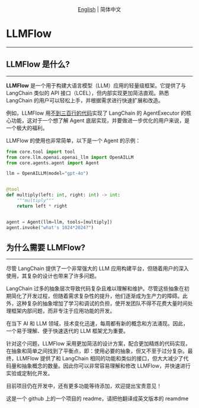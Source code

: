 <div style="text-align: center">

[English](README.md) | 简体中文

</div>


# LLMFlow

---

## LLMFlow 是什么?

---
**LLMFlow** 是一个用于构建大语言模型（LLM）应用的轻量级框架。它提供了与 LangChain 类似的 API 接口（LCEL），但内部实现更加简洁直观。熟悉 LangChain 的用户可以轻松上手，并根据需求进行快速扩展和改造。

例如，LLMFlow 用[不到三百行的代码](https://github.com/zhiguoxu/llmflow/blob/main/core/agents/agent.py)实现了 LangChain 的
AgentExecutor 的核心功能，这对于一个想了解 Agent 底层实现，并要做进一步优化的用户来说，是一个极大的福利。

LLMFlow 的使用也非常简单，以下是一个 Agent 的示例：

```python
from core.tool import tool
from core.llm.openai.openai_llm import OpenAILLM
from core.agents.agent import Agent

llm = OpenAILLM(model="gpt-4o")


@tool
def multiply(left: int, right: int) -> int:
    """multiply"""
    return left * right


agent = Agent(llm=llm, tools=[multiply])
agent.invoke("what's 1024*2024?")
```

## 为什么需要 LLMFlow?

---
尽管 LangChain 提供了一个非常强大的 LLM 应用构建平台，但随着用户的深入使用，其复杂的设计也带来了许多问题。

LangChain 过多的抽象层次导致代码复杂且难以理解和维护。尽管这些抽象在初期简化了开发过程，但随着需求复杂性的提升，他们逐渐成为生产力的障碍。此外，这种复杂的抽象增加了学习和调试的负担，使开发团队不得不花费大量时间处理框架内部问题，而非专注于应用功能的开发。

在当下 AI 和 LLM 领域，技术变化迅速，每周都有新的概念和方法涌现。因此，一个易于理解、便于快速迭代的 LLM 框架尤为重要。

针对这个问题，LLMFlow 采用更加简洁的设计方案，配合更加精炼的代码实现，在抽象和简单之间找到了平衡点，即：使用必要的抽象，但又不至于过分复杂。最终，LLMFlow 提供了和 LangChain 相同的功能和类似的接口，但大大减少了代码量和抽象概念的数量。因此你可以非常容易理解和修改 LLMFlow，并快速进行实验或定制化开发。

目前项目仍在开发中，还有更多功能等待添加，欢迎提出宝贵意见！

这是一个 github 上的一个项目的 readme，请把他翻译成英文版本的 reamdme